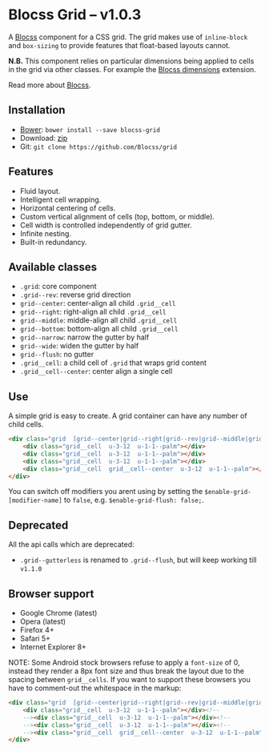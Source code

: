 # Blocss Grid – v1.0.3

A [Blocss](https://github.com/Blocss/blocss/) component for a CSS grid. The grid makes use of `inline-block` and
`box-sizing` to provide features that float-based layouts cannot.

**N.B.** This component relies on particular dimensions being applied to cells in
the grid via other classes. For example the [Blocss dimensions](https://github.com/Blocss/dimensions/) extension.

Read more about [Blocss](https://blocss.github.io/blocss).

## Installation

* [Bower](http://bower.io/): `bower install --save blocss-grid`
* Download: [zip](https://github.com/Blocss/grid/zipball/master)
* Git: `git clone https://github.com/Blocss/grid`

## Features

* Fluid layout.
* Intelligent cell wrapping.
* Horizontal centering of cells.
* Custom vertical alignment of cells (top, bottom, or middle).
* Cell width is controlled independently of grid gutter.
* Infinite nesting.
* Built-in redundancy.

## Available classes

* `.grid`: core component
* `.grid--rev`: reverse grid direction
* `grid--center`: center-align all child `.grid__cell`
* `grid--right`: right-align all child `.grid__cell`
* `grid--middle`: middle-align all child `.grid__cell`
* `grid--bottom`: bottom-align all child `.grid__cell`
* `grid--narrow`: narrow the gutter by half
* `grid--wide`: widen the gutter by half
* `grid--flush`: no gutter
* `.grid__cell`: a child cell of `.grid` that wraps grid content
* `.grid__cell--center`: center align a single cell

## Use

A simple grid is easy to create. A grid container can have any number of child
cells.

```html
<div class="grid  [grid--center|grid--right|grid--rev|grid--middle|grid--bottom|grid--narrow|grid--wide|grid--flush]">
    <div class="grid__cell  u-3-12  u-1-1--palm"></div>
    <div class="grid__cell  u-3-12  u-1-1--palm"></div>
    <div class="grid__cell  u-3-12  u-1-1--palm"></div>
    <div class="grid__cell  grid__cell--center  u-3-12  u-1-1--palm"></div>
</div>
```
You can switch off modifiers you arent using by setting the `$enable-grid-[modifier-name]` to `false`, e.g. `$enable-grid-flush: false;`.

## Deprecated
All the api calls which are deprecated:

* `.grid--gutterless` is renamed to `.grid--flush`, but will keep working till `v1.1.0`

## Browser support

* Google Chrome (latest)
* Opera (latest)
* Firefox 4+
* Safari 5+
* Internet Explorer 8+

NOTE: Some Android stock browsers refuse to apply a `font-size` of 0, instead they render a 8px font size and thus break the layout due to the spacing between `grid__cells`. If you want to support these browsers you have to comment-out the whitespace in the markup:
```html
<div class="grid  [grid--center|grid--right|grid--rev|grid--middle|grid--bottom|grid--narrow|grid--wide|grid--flush]">
    <div class="grid__cell  u-3-12  u-1-1--palm"></div><!--
    --><div class="grid__cell  u-3-12  u-1-1--palm"></div><!--
    --><div class="grid__cell  u-3-12  u-1-1--palm"></div><!--
    --><div class="grid__cell  grid__cell--center  u-3-12  u-1-1--palm"></div>
</div>
```
